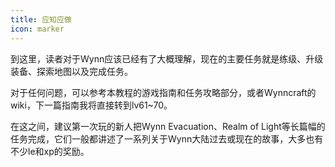 ```yaml
---
title: 应知应做
icon: marker
---
```


到这里，读者对于Wynn应该已经有了大概理解，现在的主要任务就是练级、升级装备、探索地图以及完成任务。

对于任何问题，可以参考本教程的游戏指南和任务攻略部分，或者Wynncraft的wiki，下一篇指南我将直接转到lv61~70。

在这之间，建议第一次玩的新人把Wynn Evacuation、Realm of Light等长篇幅的任务完成，它们一般都讲述了一系列关于Wynn大陆过去或现在的故事，大多也有不少le和xp的奖励。
